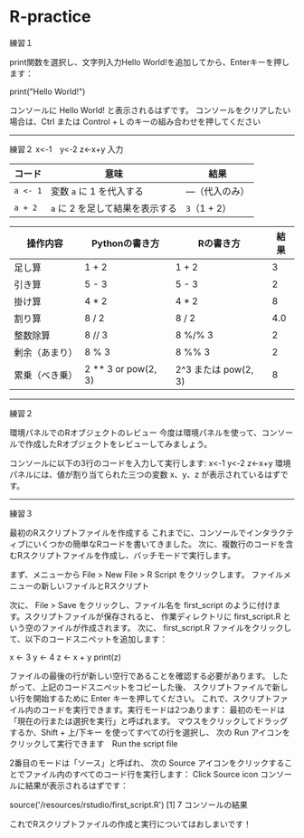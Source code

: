 # R-practice

練習１

print関数を選択し、文字列入力Hello World!を追加してから、Enterキーを押します：

print("Hello World!")

コンソールに Hello World! と表示されるはずです。
コンソールをクリアしたい場合は、Ctrl または Control + L のキーの組み合わせを押してください

------------------------------------------------------------------------------------
練習２
x<-1　y<-2 z<-x+y 入力


| コード      | 意味                  | 結果         |
| -------- | ------------------- | ---------- |
| `a <- 1` | 変数 `a` に 1 を代入する    | ―（代入のみ）    |
| `a + 2`  | `a` に 2 を足して結果を表示する | `3`（1 + 2） |

| 操作内容 	| Pythonの書き方	| Rの書き方 |	結果 |
| --------- | -------------- |  -------  | -----  |
|足し算	|1 + 2 |	1 + 2 |	3 |
|引き算 |	5 - 3|	5 - 3|	2 |
|掛け算 |	4 * 2	|4 * 2 |	8 |
|割り算 |	8 / 2	|8 / 2	|4.0|
|整数除算|	8 // 3|	8 %/% 3	|2|
|剰余（あまり）|	8 % 3|8 %% 3|	2|
|累乗（べき乗）|	2 ** 3 or pow(2, 3)	|2^3 または pow(2, 3)|	8|


----------------------------------------------------------------------------
練習２

環境パネルでのRオブジェクトのレビュー
今度は環境パネルを使って、コンソールで作成したRオブジェクトをレビューしてみましょう。

コンソールに以下の3行のコードを入力して実行します:
x<-1
y<-2
z<-x+y
環境パネルには、値が割り当てられた三つの変数 x、y、z が表示されているはずです。

--------------------------------------------------------------------------------------
練習３

最初のRスクリプトファイルを作成する
これまでに、コンソールでインタラクティブにいくつかの簡単なRコードを書いてきました。
次に、複数行のコードを含むRスクリプトファイルを作成し、バッチモードで実行します。

まず、メニューから File > New File > R Script をクリックします。
ファイルメニューの新しいファイルとRスクリプト

次に、 File > Save をクリックし、ファイル名を first_script のように付けます。スクリプトファイルが保存されると、
作業ディレクトリに first_script.R という空のファイルが作成されます。
次に、 first_script.R ファイルをクリックして、以下のコードスニペットを追加します：

x <- 3
y <- 4
z <- x + y
print(z)

ファイルの最後の行が新しい空行であることを確認する必要があります。
したがって、上記のコードスニペットをコピーした後、
スクリプトファイルで新しい行を開始するために Enter キーを押してください。
これで、スクリプトファイル内のコードを実行できます。実行モードは2つあります：
最初のモードは「現在の行または選択を実行」と呼ばれます。
マウスをクリックしてドラッグするか、Shift + 上/下キー を使ってすべての行を選択し、
次の Run アイコンをクリックして実行できます　Run the script file

2番目のモードは「ソース」と呼ばれ、
次の Source アイコンをクリックすることでファイル内のすべてのコード行を実行します：
Click Source icon
コンソールに結果が表示されるはずです：

source('/resources/rstudio/first_script.R')
[1] 7
コンソールの結果

これでRスクリプトファイルの作成と実行についてはおしまいです！

